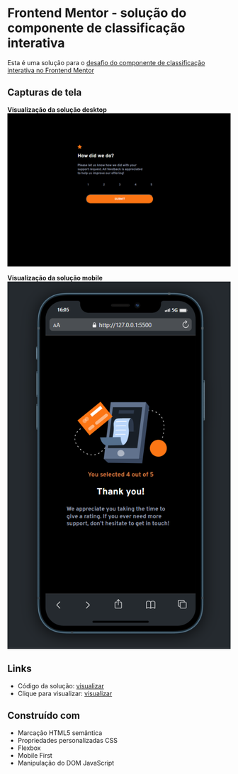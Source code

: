 # Frontend Mentor - solução do componente de classificação interativa

Esta é uma solução para o [desafio do componente de classificação interativa no Frontend Mentor](https://www.frontendmentor.io/challenges/interactive-rating-component-koxpeBU)

## Capturas de tela

**Visualização da solução desktop**
![](./images/captura-desktop.PNG)

**Visualização da solução mobile**
![](./images/captura-mobile.PNG)

## Links
- Código da solução: [visualizar](https://github.com/HenriqueTavares12/desafios-frontend-mentor/tree/main/newbie/interactive-rating-component-main)
- Clique para visualizar: [visualizar](https://henriquetavares12.github.io/desafios-frontend-mentor/newbie/interactive-rating-component-main/)
 
## Construído com 
- Marcação HTML5 semântica
- Propriedades personalizadas CSS
- Flexbox
- Mobile First
- Manipulação do DOM JavaScript
